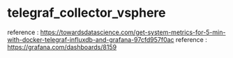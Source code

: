 # telegraf_collector_vsphere

reference : https://towardsdatascience.com/get-system-metrics-for-5-min-with-docker-telegraf-influxdb-and-grafana-97cfd957f0ac
reference : https://grafana.com/dashboards/8159

